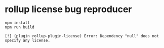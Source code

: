 # rollup license bug reproducer

```
npm install
npm run build
```

```
[!] (plugin rollup-plugin-license) Error: Dependency "null" does not specify any license.
```